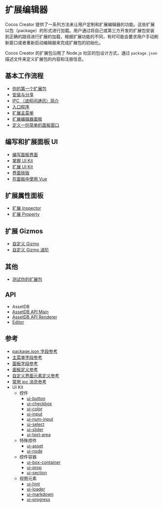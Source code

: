 # 扩展编辑器

Cocos Creator 提供了一系列方法来让用户定制和扩展编辑器的功能。这些扩展以包（package）的形式进行加载。用户通过将自己或第三方开发的扩展包安装到正确的路径进行扩展的加载，根据扩展功能的不同，有时可能会要求用户手动刷新窗口或者重新启动编辑器来完成扩展包的初始化。

Cocos Creator 的扩展包沿用了 Node.js 社区的包设计方式，通过 `package.json` 描述文件来定义扩展包的内容和注册信息。

## 基本工作流程

- [你的第一个扩展包](your-first-extension.md)
- [安装与分享](install-and-share.md)
- [IPC （进程间通讯）简介](introduction-to-ipc.md)
- [入口程序](entry-point.md)
- [扩展主菜单](extends-main-menu.md)
- [扩展编辑器面板](extends-panel.md)
- [定义一份简单的面板窗口](define-simple-panel.md)

## 编写和扩展面板 UI

- [编写面板界面](writing-your-panel.md)
- [掌握 UI Kit](using-ui-kit.md)
- [扩展 UI Kit](extends-ui-kit.md)
- [界面排版](layout-ui-element.md)
- [在面板中使用 Vue](work-with-vue.md)

## 扩展属性面板

- [扩展 Inspector](extends-inspector.md)
- [扩展 Property](extends-property.md)

## 扩展 Gizmos

- [自定义 Gizmo](custom-gizmo.md)
- [自定义 Gizmo 进阶](custom-gizmo-advance.md)


## 其他

- [测试你的扩展包](test-your-package.md)


## API

- AssetDB
 - [AssetDB API Main](api/asset-db/asset-db-main.md)
 - [AssetDB API Renderer](api/asset-db/asset-db-renderer.md)
- [Editor](api/editor-framework/index.md)

## 参考

- [package.json 字段参考](reference/package-json-reference.md)
- [主菜单字段参考](reference/main-menu-reference.md)
- [面板字段参考](reference/panel-json-reference.md)
- [面板定义参考](reference/panel-reference.md)
- [自定义界面元素定义参考](reference/custom-element-reference.md)
- [常用 ipc 消息参考](reference/ipc-reference.md)
- UI Kit
  - 控件
    - [ui-button](./reference/ui-button.md)
    - [ui-checkbox](./reference/ui-checkbox.md)
    - [ui-color](./reference/ui-color.md)
    - [ui-input](./reference/ui-input.md)
    - [ui-num-input](./reference/ui-num-input.md)
    - [ui-select](./reference/ui-select.md)
    - [ui-slider](./reference/ui-slider.md)
    - [ui-text-area](./reference/ui-text-area.md)
  - 特殊控件
    - [ui-asset](./reference/ui-asset.md)
    - [ui-node](./reference/ui-node.md)
  - 控件容器
    - [ui-box-container](./reference/ui-box-container.md)
    - [ui-prop](./reference/ui-prop.md)
    - [ui-section](./reference/ui-section.md)
  - 视图元素
    - [ui-hint](./reference/ui-hint.md)
    - [ui-loader](./reference/ui-loader.md)
    - [ui-markdown](./reference/ui-markdown.md)
    - [ui-progress](./reference/ui-progress.md)
